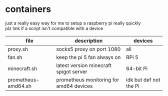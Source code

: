 # containers

just a really easy way for me to setup a raspberry pi really quickly<br>
plz lmk if a script isn't compatible with a device

| file | description | devices |
| - | - | - |
| proxy.sh | socks5 proxy on port 1080 | all |
| fan.sh | keep the pi 5 fan always on | RPi 5 |
| minecraft.sh | latest version minecraft spigot server | 64-bit Pi |
| prometheus-amd64.sh | prometheus monitoring for amd64 devices | idk but def not the Pi |
